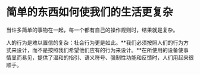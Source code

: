 # 简单的东西如何使我们的生活更复杂

当许多简单的事物在一起，每一个都有自己的操作规则时，结果就是复杂。

人的行为是难以置信的复杂：社会行为更是如此。**我们必须按照人们的行为方式来设计，而不是按照我们希望他们应有的行为来设计。**在所使用的设备使事情显而易见，提供了温和的指引、语义符号、强制性功能和反馈时，人们用起来很顺手。

